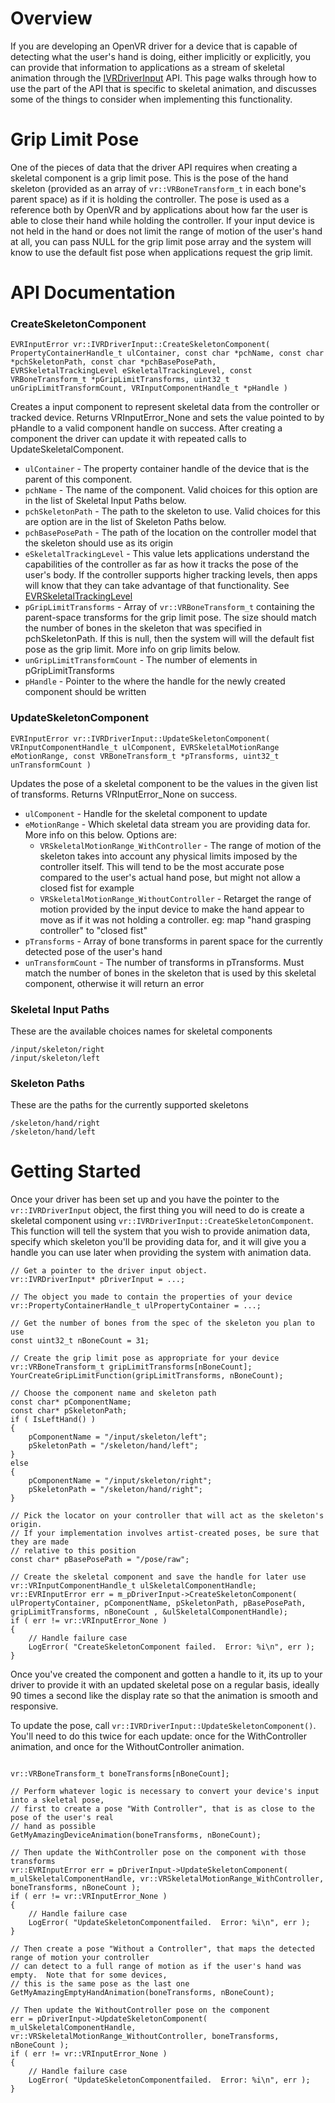 # Overview

If you are developing an OpenVR driver for a device that is capable of detecting what the user's hand is doing, either implicitly or explicitly, you can provide that information to applications as a stream of skeletal animation through the [IVRDriverInput](https://github.com/ValveSoftware/openvr/wiki/IVRDriverInput-Overview) API.  This page walks through how to use the part of the API that is specific to skeletal animation, and discusses some of the things to consider when implementing this functionality.


# Grip Limit Pose
One of the pieces of data that the driver API requires when creating a skeletal component is a grip limit pose.  This is the pose of the hand skeleton (provided as an array of `vr::VRBoneTransform_t` in each bone's parent space) as if it is holding the controller.  The pose is used as a reference both by OpenVR and by applications about how far the user is able to close their hand while holding the controller.  If your input device is not held in the hand or does not limit the range of motion of the user's hand at all, you can pass NULL for the grip limit pose array and the system will know to use the default fist pose when applications request the grip limit.  

# API Documentation
### CreateSkeletonComponent
```
EVRInputError vr::IVRDriverInput::CreateSkeletonComponent( PropertyContainerHandle_t ulContainer, const char *pchName, const char *pchSkeletonPath, const char *pchBasePosePath, EVRSkeletalTrackingLevel eSkeletalTrackingLevel, const VRBoneTransform_t *pGripLimitTransforms, uint32_t unGripLimitTransformCount, VRInputComponentHandle_t *pHandle )
```
Creates a input component to represent skeletal data from the controller or tracked device.  Returns VRInputError_None and sets the value pointed to by pHandle to a valid component handle on success. After creating a component the driver can update it with repeated calls to UpdateSkeletalComponent.

* `ulContainer` - The property container handle of the device that is the parent of this component.
* `pchName` - The name of the component. Valid choices for this option are in the list of Skeletal Input Paths below.  
* `pchSkeletonPath` - The path to the skeleton to use.  Valid choices for this are option are in the list of Skeleton Paths below.  
* `pchBasePosePath` - The path of the location on the controller model that the skeleton should use as its origin
* `eSkeletalTrackingLevel` - This value lets applications understand the capabilities of the controller as far as how it tracks the pose of the user's body.  If the controller supports higher tracking levels, then apps will know that they can take advantage of that functionality.  See [EVRSkeletalTrackingLevel](https://github.com/ValveSoftware/openvr/wiki/SteamVR-Skeletal-Input#evrskeletaltrackinglevel)
* `pGripLimitTransforms` - Array of `vr::VRBoneTransform_t` containing the parent-space transforms for the grip limit pose.  The size should match the number of bones in the skeleton that was specified in pchSkeletonPath.  If this is null, then the system will will the default fist pose as the grip limit.  More info on grip limits below.  
* `unGripLimitTransformCount` - The number of elements in pGripLimitTransforms
* `pHandle` - Pointer to the where the handle for the newly created component should be written


### UpdateSkeletonComponent
```
EVRInputError vr::IVRDriverInput::UpdateSkeletonComponent( VRInputComponentHandle_t ulComponent, EVRSkeletalMotionRange eMotionRange, const VRBoneTransform_t *pTransforms, uint32_t unTransformCount )
```
Updates the pose of a skeletal component to be the values in the given list of transforms.  Returns VRInputError_None on success.  

* `ulComponent` - Handle for the skeletal component to update
* `eMotionRange` - Which skeletal data stream you are providing data for.  More info on this below.  Options are:
    * `VRSkeletalMotionRange_WithController` - The range of motion of the skeleton takes into account any physical limits imposed by the controller itself.  This will tend to be the most accurate pose compared to the user's actual hand pose, but might not allow a closed fist for example
    * `VRSkeletalMotionRange_WithoutController` - Retarget the range of motion provided by the input device to make the hand appear to move as if it was not holding a controller.  eg: map "hand grasping controller" to "closed fist"
* `pTransforms` - Array of bone transforms in parent space for the currently detected pose of the user's hand
* `unTransformCount` - The number of transforms in pTransforms.  Must match the number of bones in the skeleton that is used by this skeletal component, otherwise it will return an error

### Skeletal Input Paths
These are the available choices names for skeletal components
```
/input/skeleton/right
/input/skeleton/left
```

### Skeleton Paths
These are the paths for the currently supported skeletons
```
/skeleton/hand/right
/skeleton/hand/left
```


# Getting Started

Once your driver has been set up and you have the pointer to the `vr::IVRDriverInput` object, the first thing you will need to do is create a skeletal component using `vr::IVRDriverInput::CreateSkeletonComponent`.  This function will tell the system that you wish to provide animation data, specify which skeleton you'll be providing data for, and it will give you a handle you can use later when providing the system with animation data.  

```
// Get a pointer to the driver input object.  
vr::IVRDriverInput* pDriverInput = ...;

// The object you made to contain the properties of your device
vr::PropertyContainerHandle_t ulPropertyContainer = ...;

// Get the number of bones from the spec of the skeleton you plan to use
const uint32_t nBoneCount = 31;

// Create the grip limit pose as appropriate for your device
vr::VRBoneTransform_t gripLimitTransforms[nBoneCount];
YourCreateGripLimitFunction(gripLimitTransforms, nBoneCount);

// Choose the component name and skeleton path
const char* pComponentName;
const char* pSkeletonPath;
if ( IsLeftHand() )
{
    pComponentName = "/input/skeleton/left";
    pSkeletonPath = "/skeleton/hand/left";
}
else
{
    pComponentName = "/input/skeleton/right";
    pSkeletonPath = "/skeleton/hand/right";
}

// Pick the locator on your controller that will act as the skeleton's origin.  
// If your implementation involves artist-created poses, be sure that they are made
// relative to this position
const char* pBasePosePath = "/pose/raw";

// Create the skeletal component and save the handle for later use
vr::VRInputComponentHandle_t ulSkeletalComponentHandle;
vr::EVRInputError err = m_pDriverInput->CreateSkeletonComponent( ulPropertyContainer, pComponentName, pSkeletonPath, pBasePosePath, gripLimitTransforms, nBoneCount , &ulSkeletalComponentHandle);
if ( err != vr::VRInputError_None )
{
    // Handle failure case
    LogError( "CreateSkeletonComponent failed.  Error: %i\n", err );
}
```

Once you've created the component and gotten a handle to it, its up to your driver to provide it with an updated skeletal pose on a regular basis, ideally 90 times a second like the display rate so that the animation is smooth and responsive.  

To update the pose, call `vr::IVRDriverInput::UpdateSkeletonComponent()`.  You'll need to do this twice for each update: once for the WithController animation, and once for the WithoutController animation.  

```

vr::VRBoneTransform_t boneTransforms[nBoneCount];

// Perform whatever logic is necessary to convert your device's input into a skeletal pose,
// first to create a pose "With Controller", that is as close to the pose of the user's real
// hand as possible
GetMyAmazingDeviceAnimation(boneTransforms, nBoneCount);

// Then update the WithController pose on the component with those transforms
vr::EVRInputError err = pDriverInput->UpdateSkeletonComponent( m_ulSkeletalComponentHandle, vr::VRSkeletalMotionRange_WithController, boneTransforms, nBoneCount );
if ( err != vr::VRInputError_None )
{
    // Handle failure case
    LogError( "UpdateSkeletonComponentfailed.  Error: %i\n", err );
}

// Then create a pose "Without a Controller", that maps the detected range of motion your controller
// can detect to a full range of motion as if the user's hand was empty.  Note that for some devices,
// this is the same pose as the last one
GetMyAmazingEmptyHandAnimation(boneTransforms, nBoneCount);

// Then update the WithoutController pose on the component 
err = pDriverInput->UpdateSkeletonComponent( m_ulSkeletalComponentHandle, vr::VRSkeletalMotionRange_WithoutController, boneTransforms, nBoneCount );
if ( err != vr::VRInputError_None )
{
    // Handle failure case
    LogError( "UpdateSkeletonComponentfailed.  Error: %i\n", err );
}
```
